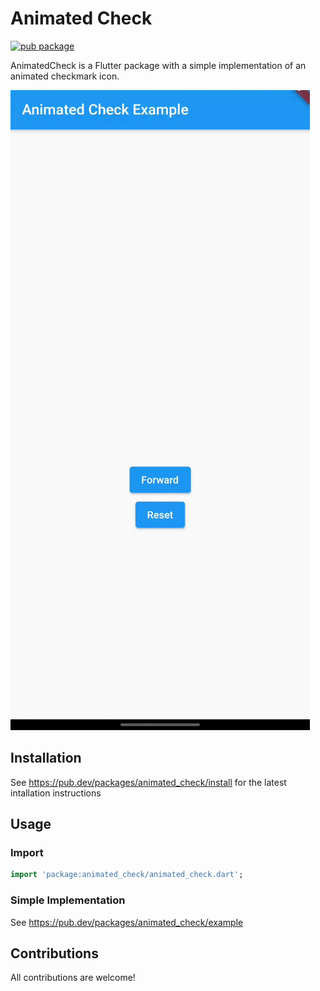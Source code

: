 # Animated Check

[![pub package](https://img.shields.io/pub/v/animated_check.svg)](https://pub.dev/packages/animated_check)

AnimatedCheck is a Flutter package with a simple implementation of an animated checkmark icon.

![](screenshots/check_animation.gif)

## Installation

See https://pub.dev/packages/animated_check/install for the latest intallation instructions

## Usage

### Import

```dart
import 'package:animated_check/animated_check.dart';
```

### Simple Implementation

See https://pub.dev/packages/animated_check/example

## Contributions

All contributions are welcome!
